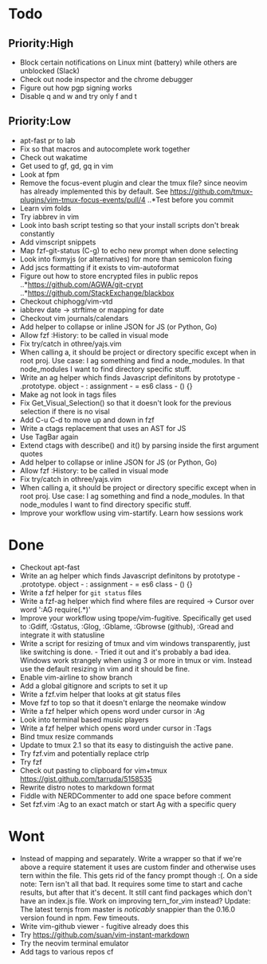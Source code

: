 # Todo

## Priority:High
- Block certain notifications on Linux mint (battery) while others are unblocked (Slack)
- Check out node inspector and the chrome debugger
- Figure out how pgp signing works
- Disable q and w and try only f and t

## Priority:Low
- apt-fast pr to lab
- Fix so that macros and autocomplete work together
- Check out wakatime
- Get used to gf, gd, gq in vim
- Look at fpm
- Remove the focus-event plugin and clear the tmux file? since neovim has already implemented this
  by default. See https://github.com/tmux-plugins/vim-tmux-focus-events/pull/4
..*Test before you commit
- Learn vim folds
- Try iabbrev in vim
- Look into bash script testing so that your install scripts don't break constantly
- Add vimscript snippets
- Map fzf-git-status (C-g) to echo new prompt when done selecting
- Look into fixmyjs (or alternatives) for more than semicolon fixing
- Add jscs formatting if it exists to vim-autoformat
- Figure out how to store encrypted files in public repos
..*https://github.com/AGWA/git-crypt
..*https://github.com/StackExchange/blackbox
- Checkout chiphogg/vim-vtd
- iabbrev date -> strftime or mapping for date
- Checkout vim journals/calendars
- Add helper to collapse or inline JSON for JS (or Python, Go)
- Allow fzf :History: to be called in visual mode
- Fix try/catch in othree/yajs.vim
- When calling <leader>a, it should be project or directory specific except when in root proj.
  Use case: I ag something and find a node_modules. In that node_modules I want to find directory
  specific stuff.
- Write an ag helper which finds Javascript definitons by
  prototype - .prototype.<method>
  object - : <method>
  assignment - = <method>
  es6 class - <method>() {}
- Make ag not look in tags files
- Fix Get_Visual_Selection() so that it doesn't look for the previous selection if there is no visal
- Add C-u C-d to move up and down in fzf
- Write a ctags replacement that uses an AST for JS
- Use TagBar again
- Extend ctags with describe() and it() by parsing inside the first argument quotes
- Add helper to collapse or inline JSON for JS (or Python, Go)
- Allow fzf :History: to be called in visual mode
- Fix try/catch in othree/yajs.vim
- When calling <leader>a, it should be project or directory specific except when in root proj.
  Use case: I ag something and find a node_modules. In that node_modules I want to find directory
  specific stuff.
- Improve your workflow using vim-startify. Learn how sessions work

# Done
- Checkout apt-fast
- Write an ag helper which finds Javascript definitons by
  prototype - .prototype.<method>
  object - : <method>
  assignment - = <method>
  es6 class - <method>() {}
- Write a fzf helper for `git status` files
- Write a fzf-ag helper which find where files are required
  -> Cursor over word ':AG require(.*<word>)'
- Improve your workflow using tpope/vim-fugitive. Specifically get used to
  :Gdiff, :Gstatus, :Glog, :Gblame, :Gbrowse (github), :Gread and integrate it with statusline
- Write a script for resizing of tmux and vim windows transparently, just like switching is
  done. - Tried it out and it's probably a bad idea. Windows work strangely when using 3 or more
  in tmux or vim. Instead use the default resizing in vim and it should be fine.
- Enable vim-airline to show branch
- Add a global gitignore and scripts to set it up
- Write a fzf.vim helper that looks at git status files
- Move fzf to top so that it doesn't enlarge the neomake window
- Write a fzf helper which opens word under cursor in :Ag
- Look into terminal based music players
- Write a fzf helper which opens word under cursor in :Tags
- Bind tmux resize commands
- Update to tmux 2.1 so that its easy to distinguish the active pane.
- Try fzf.vim and potentially replace ctrlp
- Try fzf
- Check out pasting to clipboard for vim+tmux https://gist.github.com/tarruda/5158535
- Rewrite distro notes to markdown format
- Fiddle with NERDCommenter to add one space before comment
- Set fzf.vim :Ag to an exact match or start Ag with a specific query


# Wont
- Instead of mapping <F7> and <F3> separately. Write a wrapper so that if we're above a require
  statement it uses are custom finder and otherwise uses tern within the file. This gets rid of the
  fancy prompt though :(. On a side note: Tern isn't all that bad. It requires some time to start
  and cache results, but after that it's decent. It still cant find packages which don't have an
  index.js file. Work on improving tern\_for\_vim instead? Update: The latest ternjs from master is
  *noticably* snappier than the 0.16.0 version found in npm. Few timeouts.
- Write vim-github viewer - fugitive already does this
- Try https://github.com/suan/vim-instant-markdown
- Try the neovim terminal emulator
- Add tags to various repos cf
